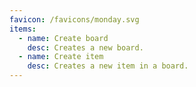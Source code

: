 ```yaml
---
favicon: /favicons/monday.svg
items:
  - name: Create board
    desc: Creates a new board.
  - name: Create item
    desc: Creates a new item in a board.
---
```


<script setup>
  import CustomListing from '../../components/CustomListing.vue'
</script>

<CustomListing />
